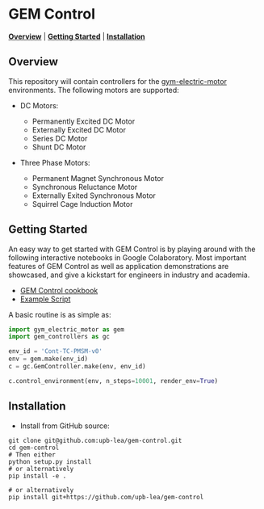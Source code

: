 # GEM Control

[**Overview**](#Overview)
| [**Getting Started**](#Getting-Started)
| [**Installation**](#Installation)

## Overview
This repository will contain controllers for the [gym-electric-motor](https://upb-lea.github.io/gym-electric-motor/) environments.
The following motors are supported:

- DC Motors:
    - Permanently Excited DC Motor
    - Externally Excited DC Motor
    - Series DC Motor
    - Shunt DC Motor
    
- Three Phase Motors:
    - Permanent Magnet Synchronous Motor
    - Synchronous Reluctance Motor
    - Externally Exited Synchronous Motor
    - Squirrel Cage Induction Motor

## Getting Started

An easy way to get started with GEM Control is by playing around with the following interactive notebooks in Google
Colaboratory. Most important features of GEM Control as well as application demonstrations are showcased, and give a kickstart
for engineers in industry and academia.

   - [GEM Control cookbook](https://colab.research.google.com/github/upb-lea/gem-control/blob/main/examples/GEM_Control_Cookbook.ipynb)
   - [Example Script](https://github.com/upb-lea/gem-control/blob/sphinx_doc/examples/example.py)

A basic routine is as simple as:
```py
import gym_electric_motor as gem
import gem_controllers as gc

env_id = 'Cont-TC-PMSM-v0'
env = gem.make(env_id)
c = gc.GemController.make(env, env_id)

c.control_environment(env, n_steps=10001, render_env=True)
```

## Installation

- Install from GitHub source:

```
git clone git@github.com:upb-lea/gem-control.git 
cd gem-control
# Then either
python setup.py install
# or alternatively
pip install -e .

# or alternatively
pip install git+https://github.com/upb-lea/gem-control
```
